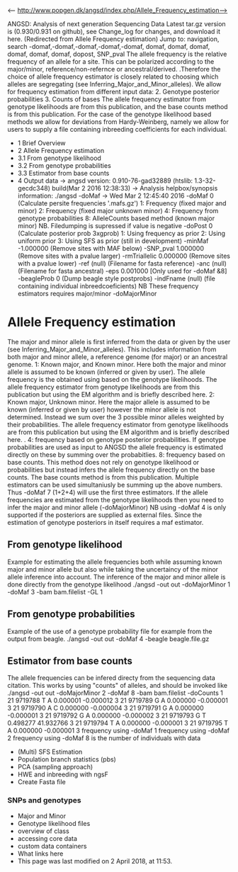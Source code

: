 <-- http://www.popgen.dk/angsd/index.php/Allele_Frequency_estimation-->

ANGSD: Analysis of next generation Sequencing Data
Latest tar.gz version is (0.930/0.931 on github), see Change_log for changes, and download it  here.
(Redirected from Allele Frequency estimation)
Jump to: navigation, search
-domaf,-domaf,-domaf,-domaf,-domaf, domaf, domaf, domaf, domaf, domaf, domaf, dopost, SNP_pval 
The allele frequency is the relative frequency of an allele for a site. This can be polarized according to the major/minor, reference/non-refernce or ancestral/derived. .Therefore the choice of allele frequency estimator is closely related to choosing which alleles are segregating (see Inferring_Major_and_Minor_alleles).
We allow for frequency estimation from different input data:
2. Genotype posterior probabilities
3. Counts of bases
The allele frequency estimator from genotype likelihoods are from this publication, and the base counts method is from this publication.
For the case of the genotype likelihood based methods we allow for deviations from Hardy-Weinberg, namely we allow for users to supply a file containing inbreeding coefficients for each individual.
* 1 Brief Overview
* 2 Allele Frequency estimation
* 3.1 From genotype likelihood
* 3.2 From genotype probabilities
* 3.3 Estimator from base counts
* 4 Output data
-> angsd version: 0.910-76-gad32889 (htslib: 1.3-32-gecdc348) build(Mar  2 2016 12:38:33)
-> Analysis helpbox/synopsis information:
./angsd -doMaf  -> Wed Mar  2 12:45:40 2016
-doMaf  0 (Calculate persite frequencies '.mafs.gz')
1: Frequency (fixed major and minor)
2: Frequency (fixed major unknown minor)
4: Frequency from genotype probabilities
8: AlleleCounts based method (known major minor)
NB. Filedumping is supressed if value is negative
-doPost 0       (Calculate posterior prob 3xgprob)
1: Using frequency as prior
2: Using uniform prior
3: Using SFS as prior (still in development)
-minMaf         -1.000000       (Remove sites with MAF below)
-SNP_pval       1.000000        (Remove sites with a pvalue larger)
-rmTriallelic   0.000000        (Remove sites with a pvalue lower)
-ref    (null)  (Filename for fasta reference)
-anc    (null)  (Filename for fasta ancestral)
-eps    0.001000 [Only used for -doMaf &8]
-beagleProb     0 (Dump beagle style postprobs)
-indFname       (null) (file containing individual inbreedcoeficients)
NB These frequency estimators requires major/minor -doMajorMinor
# Allele Frequency estimation
The major and minor allele is first inferred from the data or given by the user (see Inferring_Major_and_Minor_alleles). This includes information from both major and minor allele, a reference genome (for major) or an ancestral genome.
1: Known major, and Known minor. Here both the major and minor allele is assumed to be known (inferred or given by user). The allele frequency is the obtained using based on the genotype likelihoods. The allele frequency estimator from genotype likelihoods are from this  publication but using the EM algorithm and is briefly described here.
2: Known major, Unknown minor. Here the major allele is assumed to be known (inferred or given by user) however the minor allele is not determined. Instead we sum over the 3 possible minor alleles weighted by their probabilities. The allele frequency estimator from genotype likelihoods are from this  publication but using the EM algorithm and is briefly described here. .
4: frequency based on genotype posterior probabilities. If genotype probabilities are used as input to ANGSD the allele frequency is estimated directly on these by summing over the probabitlies.
8: frequency based on base counts. This method does not rely on genotype likelihood or probabilities but instead infers the allele frequency directly on the base counts. The base counts method is from this publication.
Multiple estimators can be used simultaniusly be summing up the above numbers. Thus -doMaf 7 (1+2+4) will use the first three estimators. If the allele frequencies are estimated from the genotype likelihoods then you need to infer the major and minor allele (-doMajorMinor)
NB using -doMaf 4 is only supported if the posteriors are supplied as external files. Since the estimation of genotype posteriors in itself requires a maf estimator.
## From genotype likelihood
Example for estimating the allele frequencies both while assuming known major and minor allele but also while taking the uncertaincy of the minor allele inference into account. The inference of the major and minor allele is done directly from the genotype likelihood
./angsd -out out -doMajorMinor 1 -doMaf 3 -bam bam.filelist -GL 1
## From genotype probabilities
Example of the use of a genotype probability file for example from the output from beagle.
./angsd -out out -doMaf 4 -beagle beagle.file.gz
## Estimator from base counts
The allele frequencies can be infered directy from the sequencing data citation. This works by using "counts" of alleles, and should be invoked like
./angsd -out out -doMajorMinor 2 -doMaf 8 -bam bam.filelist -doCounts 1
21      9719788 T       A       0.000001        -0.000012       3
21      9719789 G       A       0.000000        -0.000001       3
21      9719790 A       C       0.000000        -0.000004       3
21      9719791 G       A       0.000000        -0.000001       3
21      9719792 G       A       0.000000        -0.000002       3
21      9719793 G       T       0.498277        41.932766       3
21      9719794 T       A       0.000000        -0.000001       3
21      9719795 T       A       0.000000        -0.000001       3
frequency using -doMaf 1
frequency using -doMaf 2
frequency using -doMaf 8
is the number of individuals with data
* (Multi) SFS Estimation
* Population branch statistics (pbs)
* PCA (sampling approach)
* HWE and inbreeding with ngsF
* Create Fasta file
### SNPs and genotypes
* Major and Minor
* Genotype likelihood files
* overview of class
* accessing core data
* custom data containers
* What links here
* This page was last modified on 2 April 2018, at 11:53.